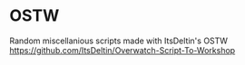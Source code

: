 # OSTW

Random miscellanious scripts made with ItsDeltin's OSTW https://github.com/ItsDeltin/Overwatch-Script-To-Workshop
